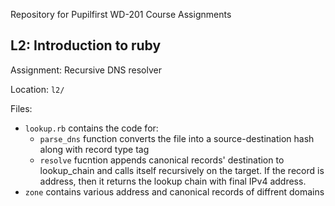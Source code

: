 Repository for Pupilfirst WD-201 Course Assignments

## L2: Introduction to ruby

Assignment: Recursive DNS resolver

Location: <code>l2/</code>

Files:

- <code>lookup.rb</code> contains the code for:
  - <code>parse_dns</code> function converts the file into a source-destination hash along with record type tag
  - <code>resolve</code> fucntion appends canonical records' destination to lookup_chain and calls itself recursively on the target. If the record is address, then it returns the lookup chain with final IPv4 address.
- <code>zone</code> contains various address and canonical records of diffrent domains
